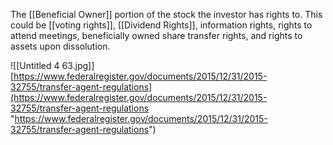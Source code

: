 The [[Beneficial Owner]] portion of the stock the investor has rights to. This could be [[voting rights]], [[Dividend Rights]], information rights, rights to attend meetings, beneficially owned share transfer rights, and rights to assets upon dissolution.


![[Untitled 4 63.jpg]]
[https://www.federalregister.gov/documents/2015/12/31/2015-32755/transfer-agent-regulations](https://www.federalregister.gov/documents/2015/12/31/2015-32755/transfer-agent-regulations "https://www.federalregister.gov/documents/2015/12/31/2015-32755/transfer-agent-regulations")
